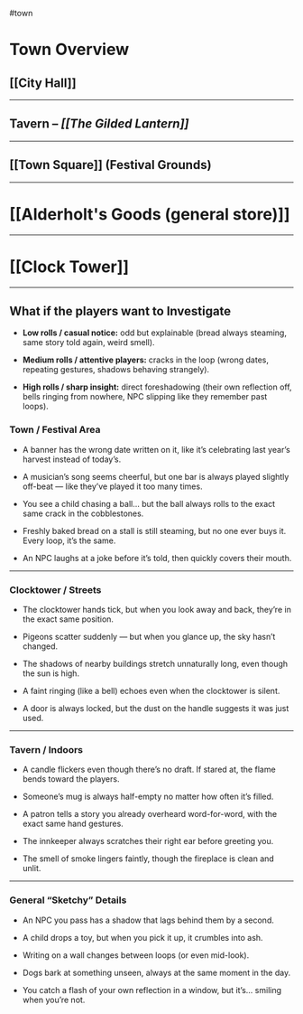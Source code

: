 #town
# Town Overview

## [[City Hall]]

---

## Tavern – *[[The Gilded Lantern]]*

---

## [[Town Square]] (Festival Grounds)

---

# [[Alderholt's Goods (general store)]]


--- 

# [[Clock Tower]]


---

## What if the players  want to Investigate
- **Low rolls / casual notice:** odd but explainable (bread always steaming, same story told again, weird smell).
    
- **Medium rolls / attentive players:** cracks in the loop (wrong dates, repeating gestures, shadows behaving strangely).
    
- **High rolls / sharp insight:** direct foreshadowing (their own reflection off, bells ringing from nowhere, NPC slipping like they remember past loops).
### **Town / Festival Area**

- A banner has the wrong date written on it, like it’s celebrating last year’s harvest instead of today’s.
    
- A musician’s song seems cheerful, but one bar is always played slightly off-beat — like they’ve played it too many times.
    
- You see a child chasing a ball… but the ball always rolls to the exact same crack in the cobblestones.
    
- Freshly baked bread on a stall is still steaming, but no one ever buys it. Every loop, it’s the same.
    
- An NPC laughs at a joke before it’s told, then quickly covers their mouth.
    

---

### **Clocktower / Streets**

- The clocktower hands tick, but when you look away and back, they’re in the exact same position.
    
- Pigeons scatter suddenly — but when you glance up, the sky hasn’t changed.
    
- The shadows of nearby buildings stretch unnaturally long, even though the sun is high.
    
- A faint ringing (like a bell) echoes even when the clocktower is silent.
    
- A door is always locked, but the dust on the handle suggests it was just used.
    

---

### **Tavern / Indoors**

- A candle flickers even though there’s no draft. If stared at, the flame bends toward the players.
    
- Someone’s mug is always half-empty no matter how often it’s filled.
    
- A patron tells a story you already overheard word-for-word, with the exact same hand gestures.
    
- The innkeeper always scratches their right ear before greeting you.
    
- The smell of smoke lingers faintly, though the fireplace is clean and unlit.
    

---

### **General “Sketchy” Details**

- An NPC you pass has a shadow that lags behind them by a second.
    
- A child drops a toy, but when you pick it up, it crumbles into ash.
    
- Writing on a wall changes between loops (or even mid-look).
    
- Dogs bark at something unseen, always at the same moment in the day.
    
- You catch a flash of your own reflection in a window, but it’s… smiling when you’re not.